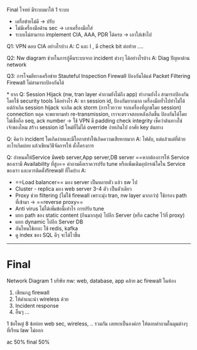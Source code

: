 Final โจทย์ มีระบบมาให้ 1 ระบบ
- เครื่อข่ายไม่ดี -> ปรับ
- ไม่มีเครื่องมือด้าน sec -> เอาเครื่องมือใส่
- ระบบไม่สามารถ implement CIA, AAA, PDR ได้ครบ -> เอาใส่เข้าไป


Q1: VPN ตอบ CIA อย่างไรบ้าง
A: C และ I , มี check bit ต่อท้าย ....

Q2: Nw diagram ช่วยในการกู้คืนระบบจาก incident ต่างๆ ได้อย่างไรบ้าง
A: Diag ปัญหาด้าน network

Q3: การโจมตีทางเครือข่าย Stauteful Inspection Firewall ป้องกันได้แต่ Packet Filtering Firewall ไม่สามารถป้องกันได้

\* ยาก
Q: Session Hijack (nw, tran layer คำถามยังไม่ถึง app) ทำงานยังไง สามารถป้องกันโดยใช้ security tools ได้อย่างไร
A: หา session id, ป้องกันยากมาก เครื่องมือทั่วไปทำไม่ได้ แต่ถ้าเกิด session hijack จะเกิด ack storm (การโวยวาย จากเครื่องที่ถูกขโมย session) connection หลุด จะพยายามทำ re-transmission, เราจะตรวจสอบหลังเกิดขึ้น ป้องกันได้โดย ไม่เชื่อถือ seq, ack number -> ใช้ VPN มี padding check integrity เช็คว่าต้นทางใช่เจ้าของไหม สร้าง session id ใหม่ที่ไม่ได้ override ง่ายเกินไป อาศัย key ต้นทาง

Q: คิดว่า incident ใดเกิดง่ายและมีโอกาสทำให้เกิดความเสียหายมาก
A: ไฟดับ, แต่แล้วแต่ที่ด้วย อะไรเกิดบ่อย แล้วเขียนวิธีจัดการให้ ตั้งโครงการ

Q: กำหนดให้Service มีweb server,App server,DB server ==หากต้องการให้ Service ของเรามี Availability ที่สูง== คำถามคือเราควรปรับ tune หรือเพิ่มเติมอุปกรณ์ใดใน Service ของเรา และควรติดตั้งfirewall ที่ใดบ้าง
A: 
- ==Load balancer== มอง server เป็นหลายตัว แล้ว sw ไป
- Cluster - replica มอง web server 3-4 ตัว เป็นตัวเดียว
- Proxy ช่วย filtering (ไม่ใช้ firewall เพราะมุ่ง tran, nw layer มากกว่า) ใช้กรอง path ที่เข้ามา -> ==reverse proxy==
- Anti virus ไม่ได้เพิ่มข้อนี้เท่าไร
การปรับ tune
- แยก path ของ static content (กินมากสุด) ไปอีก Server (หรือ cache ไว้ที่ proxy) 
- แยก dynamic ไปอีก Server
DB
- อันไหนใช้เยอะ ใช้ redis, kafka 
- ดู index ของ SQL ดีๆ จะได้ไวขึ้น

---
# Final

Network Diagram 1 บริษัท
nw: web, database, app
คล้าย ac firewall ในห้อง
1. เขียนกฎ firewall
2. ให้คำแนะนำ wireless ด้วย
3. Incident response
4. อื่นๆ ...

1 ข้อใหญ่ 8 ข้อย่อย
web sec, wireless, .. รวมกัน เลยยกเป็นองค์กร ให้ตอบคำถามในมุมต่างๆ ที่เรียน
law ไม่ออก

ac 50%
final 50%